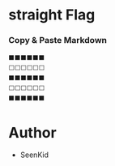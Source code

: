 ﻿# straight Flag

### Copy & Paste Markdown

```
⬛️⬛️⬛️⬛️⬛️⬛️
⬜️⬜️⬜️⬜️⬜️⬜️
⬛️⬛️⬛️⬛️⬛️⬛️
⬜️⬜️⬜️⬜️⬜️⬜️
⬛️⬛️⬛️⬛️⬛️⬛️
```

# Author

- SeenKid
